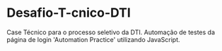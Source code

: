 # Desafio-T-cnico-DTI
Case Técnico para o processo seletivo da DTI. Automação de testes da página de login 'Automation Practice' utilizando JavaScript.
